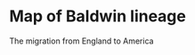 
<html>
<body>

<h1>Map of Baldwin lineage</h1>

<p>The migration from England to America</p>

</body>
</html>


